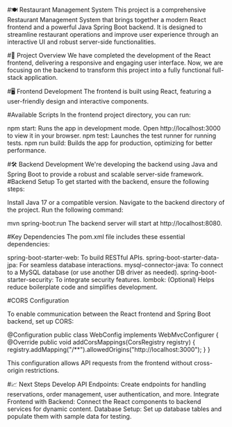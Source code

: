 #🍽️ Restaurant Management System
This project is a comprehensive Restaurant Management System that brings together a modern React frontend and a powerful Java Spring Boot backend. It is designed to streamline restaurant operations and improve user experience through an interactive UI and robust server-side functionalities.


#🚀 Project Overview
We have completed the development of the React frontend, delivering a responsive and engaging user interface. Now, we are focusing on the backend to transform this project into a fully functional full-stack application.

#🖥️ Frontend Development
The frontend is built using React, featuring a user-friendly design and interactive components.

#Available Scripts
In the frontend project directory, you can run:

npm start: Runs the app in development mode.
Open http://localhost:3000 to view it in your browser.
npm test: Launches the test runner for running tests.
npm run build: Builds the app for production, optimizing for better performance.

#🛠️ Backend Development
We're developing the backend using Java and Spring Boot to provide a robust and scalable server-side framework.
#Backend Setup
To get started with the backend, ensure the following steps:

Install Java 17 or a compatible version.
Navigate to the backend directory of the project.
Run the following command:

mvn spring-boot:run
The backend server will start at http://localhost:8080.


#Key Dependencies
The pom.xml file includes these essential dependencies:

spring-boot-starter-web: To build RESTful APIs.
spring-boot-starter-data-jpa: For seamless database interactions.
mysql-connector-java: To connect to a MySQL database (or use another DB driver as needed).
spring-boot-starter-security: To integrate security features.
lombok: (Optional) Helps reduce boilerplate code and simplifies development.

#CORS Configuration

To enable communication between the React frontend and Spring Boot backend, set up CORS:

@Configuration
public class WebConfig implements WebMvcConfigurer {
    @Override
    public void addCorsMappings(CorsRegistry registry) {
        registry.addMapping("/**").allowedOrigins("http://localhost:3000");
    }
}

This configuration allows API requests from the frontend without cross-origin restrictions.

#📈 Next Steps
Develop API Endpoints: Create endpoints for handling reservations, order management, user authentication, and more.
Integrate Frontend with Backend: Connect the React components to backend services for dynamic content.
Database Setup: Set up database tables and populate them with sample data for testing.


